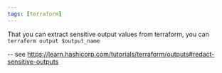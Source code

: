 ```yaml
---
tags: [terraform]
---
```


That you can extract sensitive output values from terraform, you can `terraform output $output_name`

-- see https://learn.hashicorp.com/tutorials/terraform/outputs#redact-sensitive-outputs
